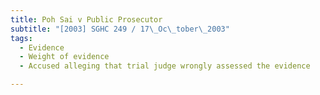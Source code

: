 ```yaml
---
title: Poh Sai v Public Prosecutor
subtitle: "[2003] SGHC 249 / 17\_Oc\_tober\_2003"
tags:
  - Evidence
  - Weight of evidence
  - Accused alleging that trial judge wrongly assessed the evidence

---
```


